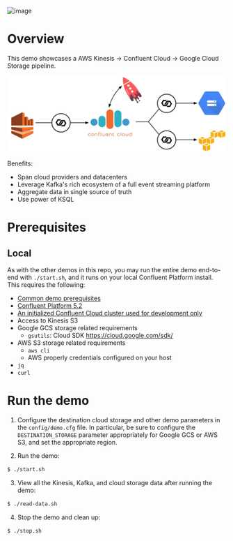 ![image](../images/confluent-logo-300-2.png)

# Overview

This demo showcases a AWS Kinesis -> Confluent Cloud -> Google Cloud Storage pipeline.

![image](images/topology.jpg)

Benefits:

* Span cloud providers and datacenters
* Leverage Kafka's rich ecosystem of a full event streaming platform
* Aggregate data in single source of truth
* Use power of KSQL


# Prerequisites

## Local

As with the other demos in this repo, you may run the entire demo end-to-end with `./start.sh`, and it runs on your local Confluent Platform install.  This requires the following:

* [Common demo prerequisites](https://github.com/confluentinc/examples#prerequisites)
* [Confluent Platform 5.2](https://www.confluent.io/download/)
* [An initialized Confluent Cloud cluster used for development only](https://confluent.cloud)
* Access to Kinesis S3
* Google GCS storage related requirements
  * `gsutils`: Cloud SDK https://cloud.google.com/sdk/
* AWS S3 storage related requirements
  * `aws cli`
  * AWS properly credentials configured on your host
* `jq`
* `curl`


# Run the demo

1. Configure the destination cloud storage and other demo parameters in the `config/demo.cfg` file. In particular, be sure to configure the `DESTINATION_STORAGE` parameter appropriately for Google GCS or AWS S3, and set the appropriate region.

2. Run the demo:

```bash
$ ./start.sh
```

3. View all the Kinesis, Kafka, and cloud storage data after running the demo:

```bash
$ ./read-data.sh
```

4. Stop the demo and clean up:

```bash
$ ./stop.sh
```
